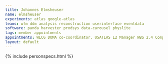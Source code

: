 ```yaml
---
title: Johannes Elmsheuser
name: elmsheuser
experiments: atlas google-atlas
teams: wfm ddm analysis reconstruction userinterface eventdata
software: panda harvester prodsys data-carousel physlite
tags: member appointments
appointments: WLCG DOMA co-coordinator, USATLAS L2 Manager WBS 2.4 Computing R&D
layout: default
---
```


{% include personspecs.html %}
